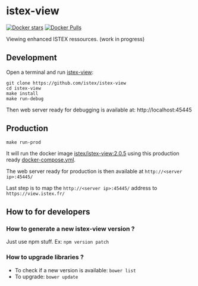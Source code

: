 # istex-view

[![Docker stars](https://img.shields.io/docker/stars/istex/istex-view.svg)](https://registry.hub.docker.com/u/istex/istex-view/)
[![Docker Pulls](https://img.shields.io/docker/pulls/istex/istex-view.svg)](https://registry.hub.docker.com/u/istex/istex-view/)


Viewing enhanced ISTEX ressources.
(work in progress)

## Development


Open a terminal and run [istex-view](https://github.com/istex/istex-view):
```
git clone https://github.com/istex/istex-view
cd istex-view
make install
make run-debug
```

Then web server ready for debugging is available at: http://localhost:45445

## Production

```
make run-prod
```

It will run the docker image [istex/istex-view:2.0.5](https://hub.docker.com/r/istex/istex-view/) using this production ready [docker-compose.yml](https://github.com/istex/istex-view/blob/master/docker-compose.yml).

The web server ready for production is then available at ``http://<server ip>:45445/``

Last step is to map the ``http://<server ip>:45445/`` address to ``https://view.istex.fr/``

## How to for developers

### How to generate a new istex-view version ?

Just use npm stuff. Ex: ``npm version patch``

### How to upgrade libraries ?

- To check if a new version is available: ``bower list``
- To upgrade: ``bower update``
